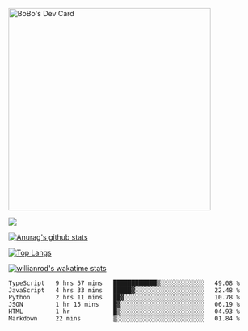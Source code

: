 <a href="https://app.daily.dev/bobostudio"><img src="https://api.daily.dev/devcards/f013586a91f44c6bb48daaad096b5da2.png?r=l9i" width="400" alt="BoBo's Dev Card"/></a>
<!-- <div align="center"><a href="https://app.daily.dev/bobocode"><img src="https://api.daily.dev/devcards/e055a18cb8284958ba546ef75ce2dee9.png?r=4fd" width="400" alt="Lin JinBo's Dev Card"/></a></div> -->

![](https://blog-img-1252233196.cos.ap-guangzhou.myqcloud.com/github-home.png)
     
[![Anurag's github stats](https://github-readme-stats.vercel.app/api?username=BB-Code&count_private=true&show_icons=true)](https://github.com/BB-Code/github-readme-stats)

[![Top Langs](https://github-readme-stats.vercel.app/api/top-langs/?username=BB-Code&layout=compact)](https://github.com/BB-Code/github-readme-stats)

[![willianrod's wakatime stats](https://github-readme-stats.vercel.app/api/wakatime?username=bobocode&layout=compact)](https://github.com/BB-Code/github-readme-stats)

<!--
**BB-Code/BB-Code** is a ✨ _special_ ✨ repository because its `README.md` (this file) appears on your GitHub profile.

Here are some ideas to get you started:

- 🔭 I’m currently working on ...
- 🌱 I’m currently learning ...
- 👯 I’m looking to collaborate on ...
- 🤔 I’m looking for help with ...
- 💬 Ask me about ...
- 📫 How to reach me: ...
- 😄 Pronouns: ...
- ⚡ Fun fact: ...
-->

<!--START_SECTION:waka-->

```text
TypeScript   9 hrs 57 mins   ████████████▒░░░░░░░░░░░░   49.08 %
JavaScript   4 hrs 33 mins   █████▓░░░░░░░░░░░░░░░░░░░   22.48 %
Python       2 hrs 11 mins   ██▓░░░░░░░░░░░░░░░░░░░░░░   10.78 %
JSON         1 hr 15 mins    █▓░░░░░░░░░░░░░░░░░░░░░░░   06.19 %
HTML         1 hr            █▒░░░░░░░░░░░░░░░░░░░░░░░   04.93 %
Markdown     22 mins         ▒░░░░░░░░░░░░░░░░░░░░░░░░   01.84 %
```

<!--END_SECTION:waka-->



